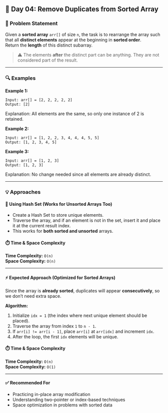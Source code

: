 ## 📄 Day 04: Remove Duplicates from Sorted Array

### 🧩 Problem Statement

Given a **sorted array** `arr[]` of size `n`, the task is to rearrange the array such that all **distinct elements** appear at the beginning in **sorted order**.  
Return the **length** of this distinct subarray.

> ⚠️ The elements **after** the distinct part can be anything. They are not considered part of the result.

---

### 🔍 Examples

**Example 1:**

```
Input: arr[] = [2, 2, 2, 2, 2]
Output: [2]
```
Explanation: All elements are the same, so only one instance of 2 is retained.

**Example 2:**

```
Input: arr[] = [1, 2, 2, 3, 4, 4, 4, 5, 5]
Output: [1, 2, 3, 4, 5]
```

**Example 3:**

```
Input: arr[] = [1, 2, 3]
Output: [1, 2, 3]
```
Explanation: No change needed since all elements are already distinct.

---

### 💡 Approaches

#### 🔸 Using Hash Set (Works for Unsorted Arrays Too)

- Create a Hash Set to store unique elements.
- Traverse the array, and if an element is not in the set, insert it and place it at the current result index.
- This works for **both sorted and unsorted** arrays.

#### ⏱️ Time & Space Complexity
**Time Complexity:** `O(n)`  
**Space Complexity:** `O(n)`

---

#### ⚡ Expected Approach (Optimized for Sorted Arrays)

Since the array is **already sorted**, duplicates will appear **consecutively**, so we don’t need extra space.

**Algorithm:**

1. Initialize `idx = 1` (the index where next unique element should be placed).
2. Traverse the array from index `1` to `n - 1`.
3. If `arr[i] != arr[i - 1]`, place `arr[i]` at `arr[idx]` and increment `idx`.
4. After the loop, the first `idx` elements will be unique.


#### ⏱️ Time & Space Complexity
**Time Complexity:** `O(n)`  
**Space Complexity:** `O(1)`

---

#### ✅ Recommended For

- Practicing in-place array modification  
- Understanding two-pointer or index-based techniques  
- Space optimization in problems with sorted data
